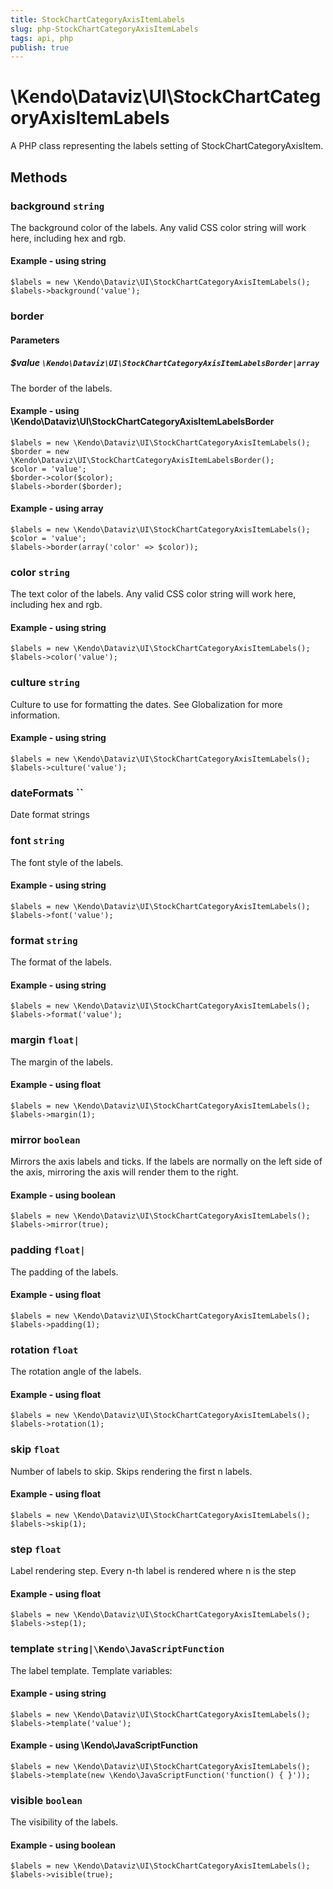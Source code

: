 ```yaml
---
title: StockChartCategoryAxisItemLabels
slug: php-StockChartCategoryAxisItemLabels
tags: api, php
publish: true
---
```


# \Kendo\Dataviz\UI\StockChartCategoryAxisItemLabels

A PHP class representing the labels setting of StockChartCategoryAxisItem.


## Methods

### background `string`

The background color of the labels. Any valid CSS color string will work here, including hex and rgb.


#### Example - using string
    $labels = new \Kendo\Dataviz\UI\StockChartCategoryAxisItemLabels();
    $labels->background('value');

### border

#### Parameters

##### $value `\Kendo\Dataviz\UI\StockChartCategoryAxisItemLabelsBorder|array`

The border of the labels.


#### Example - using \Kendo\Dataviz\UI\StockChartCategoryAxisItemLabelsBorder

    $labels = new \Kendo\Dataviz\UI\StockChartCategoryAxisItemLabels();
    $border = new \Kendo\Dataviz\UI\StockChartCategoryAxisItemLabelsBorder();
    $color = 'value';
    $border->color($color);
    $labels->border($border);

#### Example - using array

    $labels = new \Kendo\Dataviz\UI\StockChartCategoryAxisItemLabels();
    $color = 'value';
    $labels->border(array('color' => $color));

### color `string`

The text color of the labels. Any valid CSS color string will work here, including hex and rgb.


#### Example - using string
    $labels = new \Kendo\Dataviz\UI\StockChartCategoryAxisItemLabels();
    $labels->color('value');

### culture `string`

Culture to use for formatting the dates. See Globalization for more information.


#### Example - using string
    $labels = new \Kendo\Dataviz\UI\StockChartCategoryAxisItemLabels();
    $labels->culture('value');

### dateFormats ``

Date format strings


### font `string`

The font style of the labels.


#### Example - using string
    $labels = new \Kendo\Dataviz\UI\StockChartCategoryAxisItemLabels();
    $labels->font('value');

### format `string`

The format of the labels.


#### Example - using string
    $labels = new \Kendo\Dataviz\UI\StockChartCategoryAxisItemLabels();
    $labels->format('value');

### margin `float|`

The margin of the labels.


#### Example - using float
    $labels = new \Kendo\Dataviz\UI\StockChartCategoryAxisItemLabels();
    $labels->margin(1);

### mirror `boolean`

Mirrors the axis labels and ticks.
If the labels are normally on the left side of the axis,
mirroring the axis will render them to the right.


#### Example - using boolean
    $labels = new \Kendo\Dataviz\UI\StockChartCategoryAxisItemLabels();
    $labels->mirror(true);

### padding `float|`

The padding of the labels.


#### Example - using float
    $labels = new \Kendo\Dataviz\UI\StockChartCategoryAxisItemLabels();
    $labels->padding(1);

### rotation `float`

The rotation angle of the labels.


#### Example - using float
    $labels = new \Kendo\Dataviz\UI\StockChartCategoryAxisItemLabels();
    $labels->rotation(1);

### skip `float`

Number of labels to skip.
Skips rendering the first n labels.


#### Example - using float
    $labels = new \Kendo\Dataviz\UI\StockChartCategoryAxisItemLabels();
    $labels->skip(1);

### step `float`

Label rendering step.
Every n-th label is rendered where n is the step


#### Example - using float
    $labels = new \Kendo\Dataviz\UI\StockChartCategoryAxisItemLabels();
    $labels->step(1);

### template `string|\Kendo\JavaScriptFunction`

The label template.
Template variables:


#### Example - using string
    $labels = new \Kendo\Dataviz\UI\StockChartCategoryAxisItemLabels();
    $labels->template('value');

#### Example - using \Kendo\JavaScriptFunction
    $labels = new \Kendo\Dataviz\UI\StockChartCategoryAxisItemLabels();
    $labels->template(new \Kendo\JavaScriptFunction('function() { }'));

### visible `boolean`

The visibility of the labels.


#### Example - using boolean
    $labels = new \Kendo\Dataviz\UI\StockChartCategoryAxisItemLabels();
    $labels->visible(true);

